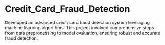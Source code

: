 # Credit_Card_Fraud_Detection
Developed an advanced credit card fraud detection system leveraging machine learning algorithms. This project involved comprehensive steps from data preprocessing to model evaluation, ensuring robust and accurate fraud detection.
